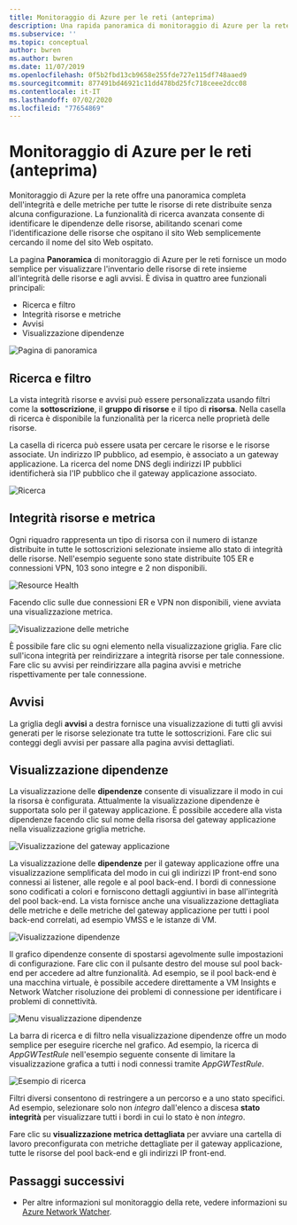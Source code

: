```yaml
---
title: Monitoraggio di Azure per le reti (anteprima)
description: Una rapida panoramica di monitoraggio di Azure per la rete che fornisce una visualizzazione completa dell'integrità e delle metriche per tutte le risorse di rete distribuite senza alcuna configurazione.
ms.subservice: ''
ms.topic: conceptual
author: bwren
ms.author: bwren
ms.date: 11/07/2019
ms.openlocfilehash: 0f5b2fbd13cb9658e255fde727e115df748aaed9
ms.sourcegitcommit: 877491bd46921c11dd478bd25fc718ceee2dcc08
ms.contentlocale: it-IT
ms.lasthandoff: 07/02/2020
ms.locfileid: "77654869"
---
```

# <a name="azure-monitor-for-networks-preview"></a>Monitoraggio di Azure per le reti (anteprima)
Monitoraggio di Azure per la rete offre una panoramica completa dell'integrità e delle metriche per tutte le risorse di rete distribuite senza alcuna configurazione. La funzionalità di ricerca avanzata consente di identificare le dipendenze delle risorse, abilitando scenari come l'identificazione delle risorse che ospitano il sito Web semplicemente cercando il nome del sito Web ospitato.

La pagina **Panoramica** di monitoraggio di Azure per le reti fornisce un modo semplice per visualizzare l'inventario delle risorse di rete insieme all'integrità delle risorse e agli avvisi. È divisa in quattro aree funzionali principali:

- Ricerca e filtro
- Integrità risorse e metriche
- Avvisi 
- Visualizzazione dipendenze

![Pagina di panoramica](media/network-insights-overview/overview.png)

## <a name="search-and-filtering"></a>Ricerca e filtro
La vista integrità risorse e avvisi può essere personalizzata usando filtri come la **sottoscrizione**, il **gruppo di risorse** e il tipo di **risorsa**. Nella casella di ricerca è disponibile la funzionalità per la ricerca nelle proprietà delle risorse.

La casella di ricerca può essere usata per cercare le risorse e le risorse associate. Un indirizzo IP pubblico, ad esempio, è associato a un gateway applicazione. La ricerca del nome DNS degli indirizzi IP pubblici identificherà sia l'IP pubblico che il gateway applicazione associato.

![Ricerca](media/network-insights-overview/search.png)


## <a name="resource-health-and-metric"></a>Integrità risorse e metrica
Ogni riquadro rappresenta un tipo di risorsa con il numero di istanze distribuite in tutte le sottoscrizioni selezionate insieme allo stato di integrità delle risorse. Nell'esempio seguente sono state distribuite 105 ER e connessioni VPN, 103 sono integre e 2 non disponibili.

![Resource Health](media/network-insights-overview/resource-health.png)

Facendo clic sulle due connessioni ER e VPN non disponibili, viene avviata una visualizzazione metrica. 

![Visualizzazione delle metriche](media/network-insights-overview/metric-view.png)

È possibile fare clic su ogni elemento nella visualizzazione griglia. Fare clic sull'icona integrità per reindirizzare a integrità risorse per tale connessione. Fare clic su avvisi per reindirizzare alla pagina avvisi e metriche rispettivamente per tale connessione. 

## <a name="alerts"></a>Avvisi
La griglia degli **avvisi** a destra fornisce una visualizzazione di tutti gli avvisi generati per le risorse selezionate tra tutte le sottoscrizioni. Fare clic sui conteggi degli avvisi per passare alla pagina avvisi dettagliati.

## <a name="dependency-view"></a>Visualizzazione dipendenze
La visualizzazione delle **dipendenze** consente di visualizzare il modo in cui la risorsa è configurata. Attualmente la visualizzazione dipendenze è supportata solo per il gateway applicazione. È possibile accedere alla vista dipendenze facendo clic sul nome della risorsa del gateway applicazione nella visualizzazione griglia metriche.

![Visualizzazione del gateway applicazione](media/network-insights-overview/application-gateway.png)

La visualizzazione delle **dipendenze** per il gateway applicazione offre una visualizzazione semplificata del modo in cui gli indirizzi IP front-end sono connessi ai listener, alle regole e al pool back-end. I bordi di connessione sono codificati a colori e forniscono dettagli aggiuntivi in base all'integrità del pool back-end. La vista fornisce anche una visualizzazione dettagliata delle metriche e delle metriche del gateway applicazione per tutti i pool back-end correlati, ad esempio VMSS e le istanze di VM.

![Visualizzazione dipendenze](media/network-insights-overview/dependency-view.png)

Il grafico dipendenze consente di spostarsi agevolmente sulle impostazioni di configurazione. Fare clic con il pulsante destro del mouse sul pool back-end per accedere ad altre funzionalità. Ad esempio, se il pool back-end è una macchina virtuale, è possibile accedere direttamente a VM Insights e Network Watcher risoluzione dei problemi di connessione per identificare i problemi di connettività.

![Menu visualizzazione dipendenze](media/network-insights-overview/dependency-view-menu.png)

La barra di ricerca e di filtro nella visualizzazione dipendenze offre un modo semplice per eseguire ricerche nel grafico. Ad esempio, la ricerca di *AppGWTestRule* nell'esempio seguente consente di limitare la visualizzazione grafica a tutti i nodi connessi tramite *AppGWTestRule*. 

![Esempio di ricerca](media/network-insights-overview/search-example.png)

Filtri diversi consentono di restringere a un percorso e a uno stato specifici. Ad esempio, selezionare solo non *integro* dall'elenco a discesa **stato integrità** per visualizzare tutti i bordi in cui lo stato è non *integro*.

Fare clic su **visualizzazione metrica dettagliata** per avviare una cartella di lavoro preconfigurata con metriche dettagliate per il gateway applicazione, tutte le risorse del pool back-end e gli indirizzi IP front-end. 

## <a name="next-steps"></a>Passaggi successivi 

- Per altre informazioni sul monitoraggio della rete, vedere informazioni su [Azure Network Watcher](/azure/network-watcher/network-watcher-monitoring-overview).
